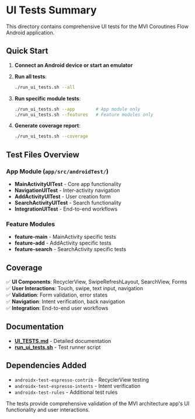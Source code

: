 # UI Tests Summary

This directory contains comprehensive UI tests for the MVI Coroutines Flow Android application.

## Quick Start

1. **Connect an Android device or start an emulator**
2. **Run all tests**:
   ```bash
   ./run_ui_tests.sh --all
   ```

3. **Run specific module tests**:
   ```bash
   ./run_ui_tests.sh --app        # App module only
   ./run_ui_tests.sh --features   # Feature modules only
   ```

4. **Generate coverage report**:
   ```bash
   ./run_ui_tests.sh --coverage
   ```

## Test Files Overview

### App Module (`app/src/androidTest/`)
- **MainActivityUITest** - Core app functionality
- **NavigationUITest** - Inter-activity navigation
- **AddActivityUITest** - User creation form
- **SearchActivityUITest** - Search functionality  
- **IntegrationUITest** - End-to-end workflows

### Feature Modules
- **feature-main** - MainActivity specific tests
- **feature-add** - AddActivity specific tests  
- **feature-search** - SearchActivity specific tests

## Coverage

✅ **UI Components**: RecyclerView, SwipeRefreshLayout, SearchView, Forms  
✅ **User Interactions**: Touch, swipe, text input, navigation  
✅ **Validation**: Form validation, error states  
✅ **Navigation**: Intent verification, back navigation  
✅ **Integration**: End-to-end user workflows  

## Documentation

- **[UI_TESTS.md](UI_TESTS.md)** - Detailed documentation
- **[run_ui_tests.sh](run_ui_tests.sh)** - Test runner script

## Dependencies Added

- `androidx-test-espresso-contrib` - RecyclerView testing
- `androidx-test-espresso-intents` - Intent verification  
- `androidx-test-rules` - Additional test rules

The tests provide comprehensive validation of the MVI architecture app's UI functionality and user interactions.